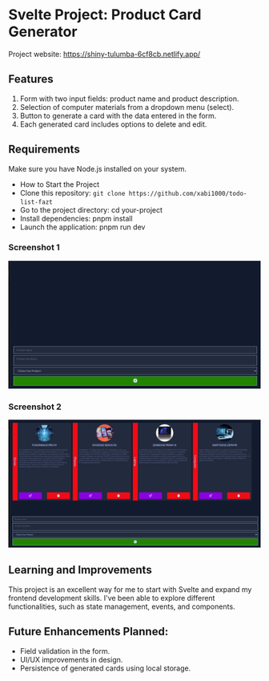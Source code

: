 # Svelte Project: Product Card Generator

Project website: https://shiny-tulumba-6cf8cb.netlify.app/

## Features

1. Form with two input fields: product name and product description.
2. Selection of computer materials from a dropdown menu (select).
3. Button to generate a card with the data entered in the form.
4. Each generated card includes options to delete and edit.

## Requirements

Make sure you have Node.js installed on your system.

- How to Start the Project
- Clone this repository: `git clone https://github.com/xabi1000/todo-list-fazt`
- Go to the project directory: cd your-project
- Install dependencies: pnpm install
- Launch the application: pnpm run dev

### Screenshot 1

![Zero Products](./src/assets/simple.png)

### Screenshot 2

![With Productos](./src/assets/complete.png)

## Learning and Improvements

This project is an excellent way for me to start with Svelte and expand my frontend development skills. I've been able to explore different functionalities, such as state management, events, and components.

## Future Enhancements Planned:

- Field validation in the form.
- UI/UX improvements in design.
- Persistence of generated cards using local storage.
